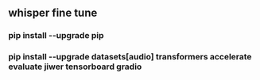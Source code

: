 ## whisper fine tune

### pip install --upgrade pip
### pip install --upgrade datasets[audio] transformers accelerate evaluate jiwer tensorboard gradio
